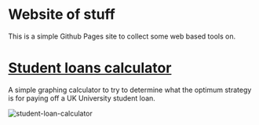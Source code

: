 # Website of stuff
This is a simple Github Pages site to collect some web based tools on. 

# [Student loans calculator](https://rcslaney.github.io/website-of-stuff/student-loan-calculator/)
A simple graphing calculator to try to determine what the optimum strategy is for paying off a UK University student loan. 

![student-loan-calculator](https://user-images.githubusercontent.com/784148/226150075-3100f10f-fa4d-41de-bd99-8a8a9c634b2c.png)
